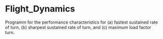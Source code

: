 # Flight_Dynamics
Programm for the performance characteristics for (a) fastest sustained rate of turn, (b) sharpest sustained
rate of turn, and (c) maximum load factor turn.
